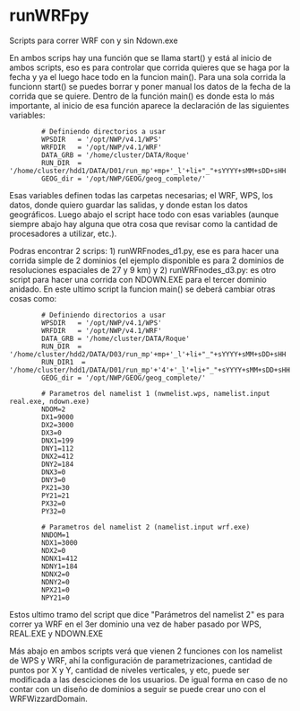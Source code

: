 # runWRFpy
Scripts para correr WRF con y sin Ndown.exe

En ambos scrips hay una función que se llama start() y está al inicio de ambos scripts, eso es para controlar que corrida quieres que se haga por la fecha y ya el luego hace todo en la funcion main(). Para una sola corrida la funcionn start() se puedes borrar y poner manual los datos de la fecha de la corrida que se quiere. Dentro de la función main() es donde esta lo más importante, al inicio de esa función aparece la declaración de las siguientes variables:

            # Definiendo directorios a usar
            WPSDIR   = '/opt/NWP/v4.1/WPS'
            WRFDIR   = '/opt/NWP/v4.1/WRF'
            DATA_GRB = '/home/cluster/DATA/Roque'
            RUN_DIR  = '/home/cluster/hdd1/DATA/D01/run_mp'+mp+'_l'+li+"_"+sYYYY+sMM+sDD+sHH
            GEOG_dir = '/opt/NWP/GEOG/geog_complete/'

Esas variables definen todas las carpetas necesarias; el WRF, WPS, los datos, donde quiero guardar las salidas, y donde estan los datos geográficos. Luego abajo el script hace todo con esas variables (aunque siempre abajo hay alguna que otra cosa que revisar como la cantidad de procesadores a utilizar, etc.).

Podras encontrar 2 scrips: 1) runWRFnodes_d1.py, ese es para hacer una corrida simple de 2 dominios (el ejemplo disponible es para 2 dominios de resoluciones espaciales de 27 y 9 km) y 2) runWRFnodes_d3.py: es otro script para hacer una corrida con NDOWN.EXE para el tercer dominio anidado. En este ultimo script la funcion main() se deberá cambiar otras cosas como:

            # Definiendo directorios a usar
            WPSDIR   = '/opt/NWP/v4.1/WPS'
            WRFDIR   = '/opt/NWP/v4.1/WRF'
            DATA_GRB = '/home/cluster/DATA/Roque'
            RUN_DIR  = '/home/cluster/hdd2/DATA/D03/run_mp'+mp+'_l'+li+"_"+sYYYY+sMM+sDD+sHH
            RUN_DIR1  = '/home/cluster/hdd1/DATA/D01/run_mp'+'4'+'_l'+li+"_"+sYYYY+sMM+sDD+sHH
            GEOG_dir = '/opt/NWP/GEOG/geog_complete/'

            # Parametros del namelist 1 (nwmelist.wps, namelist.input real.exe, ndown.exe)
            NDOM=2
            DX1=9000
            DX2=3000
            DX3=0
            DNX1=199
            DNY1=112
            DNX2=412
            DNY2=184
            DNX3=0
            DNY3=0
            PX21=30
            PY21=21
            PX32=0
            PY32=0

            # Parametros del namelist 2 (namelist.input wrf.exe)
            NNDOM=1
            NDX1=3000
            NDX2=0
            NDNX1=412
            NDNY1=184
            NDNX2=0
            NDNY2=0
            NPX21=0
            NPY21=0


Estos ultimo tramo del script que dice "Parámetros del namelist 2" es para correr ya WRF en el 3er dominio una vez de haber pasado por WPS, REAL.EXE y NDOWN.EXE

Más abajo en ambos scripts verá que vienen 2 funciones con los namelist de WPS y WRF, ahí la configuración de parametrizaciones, cantidad de puntos por X y Y, cantidad de niveles verticales, y etc, puede ser modificada a las desciciones de los usuarios. De igual forma en caso de no contar con un diseño de dominios a seguir se puede crear uno con el WRFWizzardDomain.



